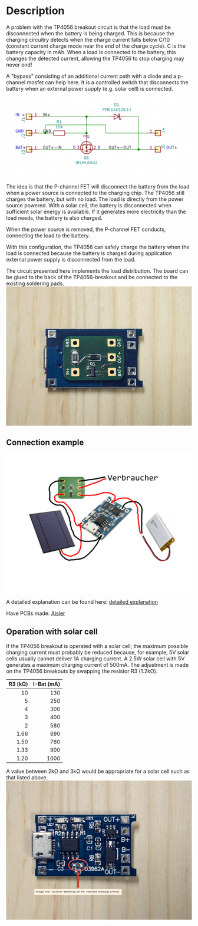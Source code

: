 # Description
A problem with the TP4056 breakout circuit is that the load must be disconnected when the battery is being charged. This is because the charging circuitry detects when the charge current falls below C/10 (constant current charge mode near the end of the charge cycle).
C is the battery capacity in mAh. When a load is connected to the battery, this changes the detected current, allowing the TP4056 to stop charging may never end!

A "bypass" consisting of an additional current path with a diode and a p-channel mosfet can help here. It is a controlled switch that disconnects the battery when an external power supply (e.g. solar cell) is connected.
![TCP4056 circuit diagram](https://github.com/DoImant/Stuff/blob/main/TP4056-Bypass/circuit_diagram.png?raw=true)

The idea is that the P-channel FET will disconnect the battery from the load when a power source is connected to the charging chip. The TP4056 still charges the battery, but with no load. The load is directly from the power source powered. With a solar cell, the battery is disconnected when sufficient solar energy is available. If it generates more electricity than the load needs, the battery is also charged.

When the power source is removed, the P-channel FET conducts, connecting the load to the battery.

With this configuration, the TP4056 can safely charge the battery when the load is connected because the battery is charged during application external power supply is disconnected from the load.

The circuit presented here implements the load distribution. The board can be glued to the back of the TP4056-breakout and be connected to the existing soldering pads.
![TCP4056 R3](https://github.com/DoImant/Stuff/blob/main/TP4056-Bypass/TP4056-pcb-glued.jpg?raw=true)

## Connection example
![TCP4056 Connection](https://github.com/DoImant/Stuff/blob/main/TP4056-Bypass/TC4056-power-path.png?raw=true)

A detailed explanation can be found here:  [detailed explanation](https://www.best-microcontroller-projects.com/tp4056.html)

Have PCBs made: [Aisler](https://aisler.net/p/JAYYOSGH)

## Operation with solar cell
If the TP4056 breakout is operated with a solar cell, the maximum possible charging current must probably be reduced because, for example, 5V solar cells usually cannot deliver 1A charging current. A 2.5W solar cell with 5V generates a maximum charging current of 500mA. The adjustment is made on the TP4056 breakouts by swapping the resistor R3 (1.2kΩ).

|  R3 (kΩ)   | I-Bat (mA) |
| ----------:|-----------:|
|    10      |        130 |
|     5      |        250 |
|     4      |        300 |
|     3      |        400 |
|     2      |        580 |
|     1.66   |        690 |
|     1.50   |        780 |
|     1.33   |        900 |
|     1.20   |       1000 | 

A value between 2kΩ and 3kΩ would be appropriate for a solar cell such as that listed above.
![TCP4056 R3](https://github.com/DoImant/Stuff/blob/main/TP4056-Bypass/tp4056-resistor.jpg?raw=true)
